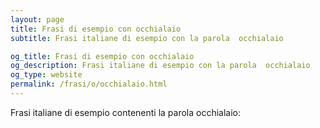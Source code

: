 ```yaml
---
layout: page
title: Frasi di esempio con occhialaio 
subtitle: Frasi italiane di esempio con la parola  occhialaio

og_title: Frasi di esempio con occhialaio 
og_description: Frasi italiane di esempio con la parola  occhialaio
og_type: website
permalink: /frasi/o/occhialaio.html
---
```


Frasi italiane di esempio contenenti la parola occhialaio:


